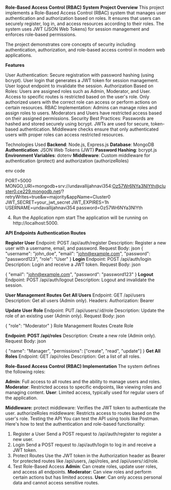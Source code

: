 **Role-Based Access Control (RBAC) System**
**Project Overview**
This project implements a Role-Based Access Control (RBAC) system that manages user authentication and authorization based on roles. It ensures that users can securely register, log in, and access resources according to their roles. The system uses JWT (JSON Web Tokens) for session management and enforces role-based permissions.

The project demonstrates core concepts of security including authentication, authorization, and role-based access control in modern web applications.

**Features**

User Authentication:
    Secure registration with password hashing (using bcrypt).
    User login that generates a JWT token for session management.
    User logout endpoint to invalidate the session.
Authorization Based on Roles:
    Users are assigned roles such as Admin, Moderator, and User.
    Access to specific routes is restricted based on the user's role.
    Only authorized users with the correct role can access or perform actions on certain resources.
RBAC Implementation:
    Admins can manage roles and assign roles to users.
    Moderators and Users have restricted access based on their assigned permissions.
Security Best Practices:
    Passwords are hashed and stored securely using bcrypt.
    JWTs are used for secure, token-based authentication.
    Middleware checks ensure that only authenticated users with proper roles can access restricted resources.
    
Technologies Used
**Backend**: Node.js, Express.js
**Database**: MongoDB
**Authentication**: JSON Web Tokens (JWT)
**Password Hashing**: bcrypt.js
**Environment Variables**: dotenv
**Middleware**: Custom middleware for authentication (protect) and authorization (authorizeRoles)



env code

PORT=5000
MONGO_URI=mongodb+srv://undavallijahnavi354:Oz57Wr6NYa3NlYth@cluster0.ce229.mongodb.net/?retryWrites=true&w=majority&appName=Cluster0
JWT_SECRET=your_jwt_secret
JWT_EXPIRES=1h
USERNAME=undavallijahnavi354
password=Oz57Wr6NYa3NlYth

4. Run the Application
npm start
The application will be running on http://localhost:5000.

**API Endpoints**
  **Authentication Routes**

**Register User**
Endpoint: POST /api/auth/register
Description: Register a new user with a username, email, and password.
Request Body:
json
{
  "username": "john_doe",
  "email": "john@example.com",
  "password": "password123",
  "role": "User"
}
**Login**
Endpoint: POST /api/auth/login
Description: Login and receive a JWT token.
Request Body:
json

{
  "email": "john@example.com",
  "password": "password123"
}
**Logout**
Endpoint: POST /api/auth/logout
Description: Logout and invalidate the session.

**User Management Routes**
**Get All Users**
Endpoint: GET /api/users
Description: Get all users (Admin only).
Headers: Authorization: Bearer <token>

**Update User Role**
Endpoint: PUT /api/users/:id/role
Description: Update the role of an existing user (Admin only).
Request Body:
json

{
  "role": "Moderator"
}
Role Management Routes
Create Role

**Endpoint: POST /api/roles**
Description: Create a new role (Admin only).
Request Body:
json

{
  "name": "Manager",
  "permissions": ["create", "read", "update"]
}
**Get All Roles**
Endpoint: GET /api/roles
Description: Get a list of all roles.

**Role-Based Access Control (RBAC) Implementation**
The system defines the following roles:

**Admin**: Full access to all routes and the ability to manage users and roles.
**Moderator**: Restricted access to specific endpoints, like viewing roles and managing content.
**User**: Limited access, typically used for regular users of the application.

**Middleware:**
protect middleware: Verifies the JWT token to authenticate the user.
authorizeRoles middleware: Restricts access to routes based on the user's role.
Testing the API
You can test the API using tools like Postman. Here's how to test the authentication and role-based functionality:

1. Register a User
Send a POST request to /api/auth/register to register a new user.
2. Login
Send a POST request to /api/auth/login to log in and receive a JWT token.
3. Protect Routes
Use the JWT token in the Authorization header as Bearer <token> for protected routes like /api/users, /api/roles, and /api/users/:id/role.
4. Test Role-Based Access
**Admin**: Can create roles, update user roles, and access all endpoints.
**Moderator**: Can view roles and perform certain actions but has limited access.
**User**: Can only access personal data and cannot access sensitive routes.
